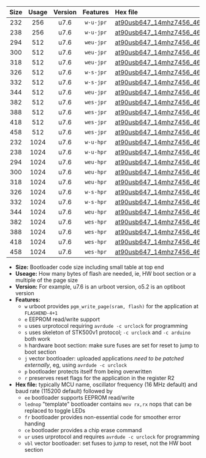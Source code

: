|Size|Usage|Version|Features|Hex file|
|:-:|:-:|:-:|:-:|:--|
|232|256|u7.6|`w-u-jpr`|[at90usb647_14mhz7456_460800bps_ur_vbl.hex](https://raw.githubusercontent.com/stefanrueger/urboot/main/at90usb647_14mhz7456_460800bps_ur_vbl.hex)|
|238|256|u7.6|`w-u-jpr`|[at90usb647_14mhz7456_460800bps_lednop_ur_vbl.hex](https://raw.githubusercontent.com/stefanrueger/urboot/main/at90usb647_14mhz7456_460800bps_lednop_ur_vbl.hex)|
|294|512|u7.6|`weu-jpr`|[at90usb647_14mhz7456_460800bps_ee_ur_vbl.hex](https://raw.githubusercontent.com/stefanrueger/urboot/main/at90usb647_14mhz7456_460800bps_ee_ur_vbl.hex)|
|300|512|u7.6|`weu-jpr`|[at90usb647_14mhz7456_460800bps_ee_lednop_ur_vbl.hex](https://raw.githubusercontent.com/stefanrueger/urboot/main/at90usb647_14mhz7456_460800bps_ee_lednop_ur_vbl.hex)|
|318|512|u7.6|`weu-jpr`|[at90usb647_14mhz7456_460800bps_ee_lednop_fr_ur_vbl.hex](https://raw.githubusercontent.com/stefanrueger/urboot/main/at90usb647_14mhz7456_460800bps_ee_lednop_fr_ur_vbl.hex)|
|326|512|u7.6|`w-s-jpr`|[at90usb647_14mhz7456_460800bps_vbl.hex](https://raw.githubusercontent.com/stefanrueger/urboot/main/at90usb647_14mhz7456_460800bps_vbl.hex)|
|332|512|u7.6|`w-s-jpr`|[at90usb647_14mhz7456_460800bps_lednop_vbl.hex](https://raw.githubusercontent.com/stefanrueger/urboot/main/at90usb647_14mhz7456_460800bps_lednop_vbl.hex)|
|344|512|u7.6|`weu-jpr`|[at90usb647_14mhz7456_460800bps_ee_lednop_fr_ce_ur_vbl.hex](https://raw.githubusercontent.com/stefanrueger/urboot/main/at90usb647_14mhz7456_460800bps_ee_lednop_fr_ce_ur_vbl.hex)|
|382|512|u7.6|`wes-jpr`|[at90usb647_14mhz7456_460800bps_ee_vbl.hex](https://raw.githubusercontent.com/stefanrueger/urboot/main/at90usb647_14mhz7456_460800bps_ee_vbl.hex)|
|388|512|u7.6|`wes-jpr`|[at90usb647_14mhz7456_460800bps_ee_lednop_vbl.hex](https://raw.githubusercontent.com/stefanrueger/urboot/main/at90usb647_14mhz7456_460800bps_ee_lednop_vbl.hex)|
|418|512|u7.6|`wes-jpr`|[at90usb647_14mhz7456_460800bps_ee_lednop_fr_vbl.hex](https://raw.githubusercontent.com/stefanrueger/urboot/main/at90usb647_14mhz7456_460800bps_ee_lednop_fr_vbl.hex)|
|458|512|u7.6|`wes-jpr`|[at90usb647_14mhz7456_460800bps_ee_lednop_fr_ce_vbl.hex](https://raw.githubusercontent.com/stefanrueger/urboot/main/at90usb647_14mhz7456_460800bps_ee_lednop_fr_ce_vbl.hex)|
|232|1024|u7.6|`w-u-hpr`|[at90usb647_14mhz7456_460800bps_ur.hex](https://raw.githubusercontent.com/stefanrueger/urboot/main/at90usb647_14mhz7456_460800bps_ur.hex)|
|238|1024|u7.6|`w-u-hpr`|[at90usb647_14mhz7456_460800bps_lednop_ur.hex](https://raw.githubusercontent.com/stefanrueger/urboot/main/at90usb647_14mhz7456_460800bps_lednop_ur.hex)|
|294|1024|u7.6|`weu-hpr`|[at90usb647_14mhz7456_460800bps_ee_ur.hex](https://raw.githubusercontent.com/stefanrueger/urboot/main/at90usb647_14mhz7456_460800bps_ee_ur.hex)|
|300|1024|u7.6|`weu-hpr`|[at90usb647_14mhz7456_460800bps_ee_lednop_ur.hex](https://raw.githubusercontent.com/stefanrueger/urboot/main/at90usb647_14mhz7456_460800bps_ee_lednop_ur.hex)|
|318|1024|u7.6|`weu-hpr`|[at90usb647_14mhz7456_460800bps_ee_lednop_fr_ur.hex](https://raw.githubusercontent.com/stefanrueger/urboot/main/at90usb647_14mhz7456_460800bps_ee_lednop_fr_ur.hex)|
|326|1024|u7.6|`w-s-hpr`|[at90usb647_14mhz7456_460800bps.hex](https://raw.githubusercontent.com/stefanrueger/urboot/main/at90usb647_14mhz7456_460800bps.hex)|
|332|1024|u7.6|`w-s-hpr`|[at90usb647_14mhz7456_460800bps_lednop.hex](https://raw.githubusercontent.com/stefanrueger/urboot/main/at90usb647_14mhz7456_460800bps_lednop.hex)|
|344|1024|u7.6|`weu-hpr`|[at90usb647_14mhz7456_460800bps_ee_lednop_fr_ce_ur.hex](https://raw.githubusercontent.com/stefanrueger/urboot/main/at90usb647_14mhz7456_460800bps_ee_lednop_fr_ce_ur.hex)|
|382|1024|u7.6|`wes-hpr`|[at90usb647_14mhz7456_460800bps_ee.hex](https://raw.githubusercontent.com/stefanrueger/urboot/main/at90usb647_14mhz7456_460800bps_ee.hex)|
|388|1024|u7.6|`wes-hpr`|[at90usb647_14mhz7456_460800bps_ee_lednop.hex](https://raw.githubusercontent.com/stefanrueger/urboot/main/at90usb647_14mhz7456_460800bps_ee_lednop.hex)|
|418|1024|u7.6|`wes-hpr`|[at90usb647_14mhz7456_460800bps_ee_lednop_fr.hex](https://raw.githubusercontent.com/stefanrueger/urboot/main/at90usb647_14mhz7456_460800bps_ee_lednop_fr.hex)|
|458|1024|u7.6|`wes-hpr`|[at90usb647_14mhz7456_460800bps_ee_lednop_fr_ce.hex](https://raw.githubusercontent.com/stefanrueger/urboot/main/at90usb647_14mhz7456_460800bps_ee_lednop_fr_ce.hex)|

- **Size:** Bootloader code size including small table at top end
- **Useage:** How many bytes of flash are needed, ie, HW boot section or a multiple of the page size
- **Version:** For example, u7.6 is an urboot version, o5.2 is an optiboot version
- **Features:**
  + `w` urboot provides `pgm_write_page(sram, flash)` for the application at `FLASHEND-4+1`
  + `e` EEPROM read/write support
  + `u` uses urprotocol requiring `avrdude -c urclock` for programming
  + `s` uses skeleton of STK500v1 protocol; `-c urclock` and `-c arduino` both work
  + `h` hardware boot section: make sure fuses are set for reset to jump to boot section
  + `j` vector bootloader: uploaded applications *need to be patched externally*, eg, using `avrdude -c urclock`
  + `p` bootloader protects itself from being overwritten
  + `r` preserves reset flags for the application in the register R2
- **Hex file:** typically MCU name, oscillator frequency (16 MHz default) and baud rate (115200 default) followed by
  + `ee` bootloader supports EEPROM read/write
  + `lednop` "template" bootloader contains `mov rx,rx` nops that can be replaced to toggle LEDs
  + `fr` bootloader provides non-essential code for smoother error handing
  + `ce` bootloader provides a chip erase command
  + `ur` uses urprotocol and requires `avrdude -c urclock` for programming
  + `vbl` vector bootloader: set fuses to jump to reset, not the HW boot section
